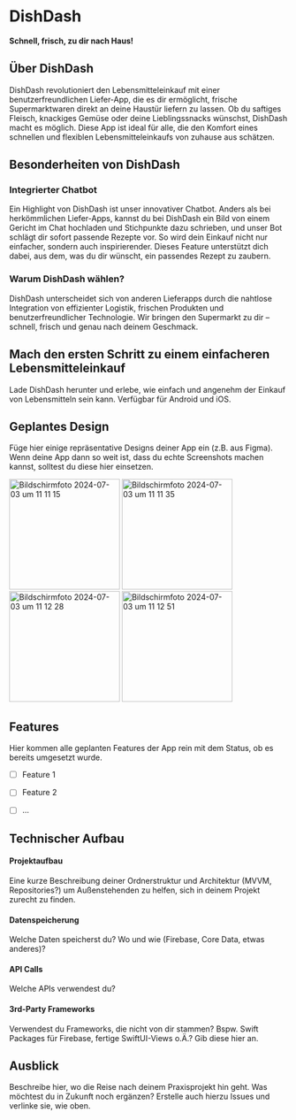 # DishDash

**Schnell, frisch, zu dir nach Haus!**

## Über DishDash
DishDash revolutioniert den Lebensmitteleinkauf mit einer benutzerfreundlichen Liefer-App, die es dir ermöglicht, frische Supermarktwaren direkt an deine Haustür liefern zu lassen. Ob du saftiges Fleisch, knackiges Gemüse oder deine Lieblingssnacks wünschst, DishDash macht es möglich. Diese App ist ideal für alle, die den Komfort eines schnellen und flexiblen Lebensmitteleinkaufs von zuhause aus schätzen.

## Besonderheiten von DishDash
### Integrierter Chatbot
Ein Highlight von DishDash ist unser innovativer Chatbot. Anders als bei herkömmlichen Liefer-Apps, kannst du bei DishDash ein Bild von einem Gericht im Chat hochladen und Stichpunkte dazu schrieben, und unser Bot schlägt dir sofort passende Rezepte vor. So wird dein Einkauf nicht nur einfacher, sondern auch inspirierender. Dieses Feature unterstützt dich dabei, aus dem, was du dir wünscht, ein passendes Rezept zu zaubern.

### Warum DishDash wählen?
DishDash unterscheidet sich von anderen Lieferapps durch die nahtlose Integration von effizienter Logistik, frischen Produkten und benutzerfreundlicher Technologie. Wir bringen den Supermarkt zu dir – schnell, frisch und genau nach deinem Geschmack.

## Mach den ersten Schritt zu einem einfacheren Lebensmitteleinkauf
Lade DishDash herunter und erlebe, wie einfach und angenehm der Einkauf von Lebensmitteln sein kann. Verfügbar für Android und iOS.


## Geplantes Design
Füge hier einige repräsentative Designs deiner App ein (z.B. aus Figma).
Wenn deine App dann so weit ist, dass du echte Screenshots machen kannst, solltest du diese hier einsetzen.
<p>
  <img width="200" alt="Bildschirmfoto 2024-07-03 um 11 11 15" src="https://github.com/SI-Classroom-Batch-013/ios-praxisprojekt-PascalAllekotte/assets/148057928/43aa29d6-01d7-4762-a008-439a926bbe56">
  <img width="200" alt="Bildschirmfoto 2024-07-03 um 11 11 35" src="https://github.com/SI-Classroom-Batch-013/ios-praxisprojekt-PascalAllekotte/assets/148057928/baea9f10-7ff9-42c1-a5c1-c831acc9db08">
  <img width="200" alt="Bildschirmfoto 2024-07-03 um 11 12 28" src="https://github.com/SI-Classroom-Batch-013/ios-praxisprojekt-PascalAllekotte/assets/148057928/739043b1-8a36-4f62-b7f8-221e689bbea5">
  <img width="200" alt="Bildschirmfoto 2024-07-03 um 11 12 51" src="https://github.com/SI-Classroom-Batch-013/ios-praxisprojekt-PascalAllekotte/assets/148057928/0f1d0260-f26f-49b6-986f-91a6569dc1e0">
</p>



## Features
Hier kommen alle geplanten Features der App rein mit dem Status, ob es bereits umgesetzt wurde.

- [ ] Feature 1
- [ ] Feature 2
- [ ] ...


## Technischer Aufbau

#### Projektaufbau
Eine kurze Beschreibung deiner Ordnerstruktur und Architektur (MVVM, Repositories?) um Außenstehenden zu helfen, sich in deinem Projekt zurecht zu finden.

#### Datenspeicherung
Welche Daten speicherst du? Wo und wie (Firebase, Core Data, etwas anderes)?

#### API Calls
Welche APIs verwendest du?

#### 3rd-Party Frameworks
Verwendest du Frameworks, die nicht von dir stammen? Bspw. Swift Packages für Firebase, fertige SwiftUI-Views o.Ä.? Gib diese hier an.


## Ausblick
Beschreibe hier, wo die Reise nach deinem Praxisprojekt hin geht. Was möchtest du in Zukunft noch ergänzen? Erstelle auch hierzu Issues und verlinke sie, wie oben.
 
